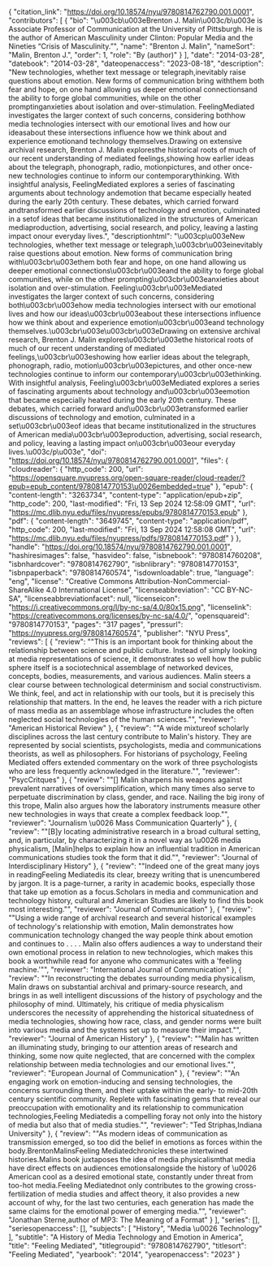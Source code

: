 {
   "citation_link": "https://doi.org/10.18574/nyu/9780814762790.001.0001",
   "contributors": [
     {
       "bio": "\u003cb\u003eBrenton J. Malin\u003c/b\u003e is Associate Professor of Communication at the University of Pittsburgh. He is the author of American Masculinity under Clinton: Popular Media and the Nineties “Crisis of Masculinity.”",
       "name": "Brenton J. Malin",
       "nameSort": "Malin, Brenton J.",
       "order": 1,
       "role": "By (author)"
     }
   ],
   "date": "2014-03-28",
   "datebook": "2014-03-28",
   "dateopenaccess": "2023-08-18",
   "description": "New technologies, whether text message or telegraph,inevitably raise questions about emotion. New forms of communication bring withthem both fear and hope, on one hand allowing us deeper emotional connectionsand the ability to forge global communities, while on the other promptinganxieties about isolation and over-stimulation. FeelingMediated investigates the larger context of such concerns, considering bothhow media technologies intersect with our emotional lives and how our ideasabout these intersections influence how we think about and experience emotionand technology themselves.Drawing on extensive archival research, Brenton J. Malin exploresthe historical roots of much of our recent understanding of mediated feelings,showing how earlier ideas about the telegraph, phonograph, radio, motionpictures, and other once-new technologies continue to inform our contemporarythinking. With insightful analysis, FeelingMediated explores a series of fascinating arguments about technology andemotion that became especially heated during the early 20th century. These debates, which carried forward andtransformed earlier discussions of technology and emotion, culminated in a setof ideas that became institutionalized in the structures of American mediaproduction, advertising, social research, and policy, leaving a lasting impact onour everyday lives.",
   "descriptionhtml": "\u003cp\u003eNew technologies, whether text message or telegraph,\u003cbr\u003einevitably raise questions about emotion. New forms of communication bring with\u003cbr\u003ethem both fear and hope, on one hand allowing us deeper emotional connections\u003cbr\u003eand the ability to forge global communities, while on the other prompting\u003cbr\u003eanxieties about isolation and over-stimulation. Feeling\u003cbr\u003eMediated investigates the larger context of such concerns, considering both\u003cbr\u003ehow media technologies intersect with our emotional lives and how our ideas\u003cbr\u003eabout these intersections influence how we think about and experience emotion\u003cbr\u003eand technology themselves.\u003cbr\u003e\u003cbr\u003eDrawing on extensive archival research, Brenton J. Malin explores\u003cbr\u003ethe historical roots of much of our recent understanding of mediated feelings,\u003cbr\u003eshowing how earlier ideas about the telegraph, phonograph, radio, motion\u003cbr\u003epictures, and other once-new technologies continue to inform our contemporary\u003cbr\u003ethinking. With insightful analysis, Feeling\u003cbr\u003eMediated explores a series of fascinating arguments about technology and\u003cbr\u003eemotion that became especially heated during the early 20th century. These debates, which carried forward and\u003cbr\u003etransformed earlier discussions of technology and emotion, culminated in a set\u003cbr\u003eof ideas that became institutionalized in the structures of American media\u003cbr\u003eproduction, advertising, social research, and policy, leaving a lasting impact on\u003cbr\u003eour everyday lives.\u003c/p\u003e",
   "doi": "https://doi.org/10.18574/nyu/9780814762790.001.0001",
   "files": {
     "cloudreader": {
       "http_code": 200,
       "url": "https://opensquare.nyupress.org/open-square-reader/cloud-reader/?epub=epub_content/9780814770153\u0026embedded=true"
     },
     "epub": {
       "content-length": "3263734",
       "content-type": "application/epub+zip",
       "http_code": 200,
       "last-modified": "Fri, 13 Sep 2024 12:58:09 GMT",
       "url": "https://mc.dlib.nyu.edu/files/nyupress/epubs/9780814770153.epub"
     },
     "pdf": {
       "content-length": "3649745",
       "content-type": "application/pdf",
       "http_code": 200,
       "last-modified": "Fri, 13 Sep 2024 12:58:08 GMT",
       "url": "https://mc.dlib.nyu.edu/files/nyupress/pdfs/9780814770153.pdf"
     }
   },
   "handle": "https://doi.org/10.18574/nyu/9780814762790.001.0001",
   "hashiresimages": false,
   "hasvideo": false,
   "isbnebook": "9780814760208",
   "isbnhardcover": "9780814762790",
   "isbnlibrary": "9780814770153",
   "isbnpaperback": "9780814760574",
   "isdownloadable": true,
   "language": "eng",
   "license": "Creative Commons Attribution-NonCommercial-ShareAlike 4.0 International License",
   "licenseabbreviation": "CC BY-NC-SA",
   "licenseabbreviationfacet": null,
   "licenseicon": "https://i.creativecommons.org/l/by-nc-sa/4.0/80x15.png",
   "licenselink": "https://creativecommons.org/licenses/by-nc-sa/4.0/",
   "opensquareid": "9780814770153",
   "pages": "317 pages",
   "pressurl": "https://nyupress.org/9780814760574",
   "publisher": "NYU Press",
   "reviews": [
     {
       "review": "\"This is an important book for thinking about the relationship between science and public culture. Instead of simply looking at media representations of science, it demonstrates so well how the public sphere itself is a sociotechnical assemblage of networked devices, concepts, bodies, measurements, and various audiences. Malin steers a clear course between technological determinism and social constructivism. We think, feel, and act in relationship with our tools, but it is precisely this relationship that matters. In the end, he leaves the reader with a rich picture of mass media as an assemblage whose infrastructure includes the often neglected social technologies of the human sciences.\"",
       "reviewer": "American Historical Review"
     },
     {
       "review": "\"A wide mixtureof scholarly disciplines across the last century contribute to Malin's history. They are represented by social scientists, psychologists, media and communications theorists, as well as philosophers. For historians of psychology, Feeling Mediated offers extended commentary on the work of three psychologists who are less frequently acknowledged in the literature.\"",
       "reviewer": "PsycCritques"
     },
     {
       "review": "\"[] Malin sharpens his weapons against prevalent narratives of oversimplification, which many times also serve to perpetuate discrimination by class, gender, and race. Nailing the big irony of this trope, Malin also argues how the laboratory instruments measure other new technologies in ways that create a complex feedback loop.\"",
       "reviewer": "Journalism \u0026 Mass Communication Quarterly"
     },
     {
       "review": "\"[B]y locating administrative research in a broad cultural setting, and, in particular, by characterizing it in a novel way as \u0026 media physicalism, [Malin]helps to explain how an influential tradition in American communications studies took the form that it did.\"",
       "reviewer": "Journal of Interdisciplinary History"
     },
     {
       "review": "\"Indeed one of the great many joys in readingFeeling Mediatedis its clear, breezy writing that is unencumbered by jargon. It is a page-turner, a rarity in academic books, especially those that take up emotion as a focus.Scholars in media and communication and technology history, cultural and American Studies are likely to find this book most interesting.\"",
       "reviewer": "Journal of Communication"
     },
     {
       "review": "\"Using a wide range of archival research and several historical examples of technology's relationship with emotion, Malin demonstrates how communication technology changed the way people think about emotion and continues to . . . . Malin also offers audiences a way to understand their own emotional process in relation to new technologies, which makes this book a worthwhile read for anyone who communicates with a 'feeling machine.'\"",
       "reviewer": "International Journal of Communication"
     },
     {
       "review": "\"In reconstructing the debates surrounding media physicalism, Malin draws on substantial archival and primary-source research, and brings in as well intelligent discussions of the history of psychology and the philosophy of mind. Ultimately, his critique of media physicalism underscores the necessity of apprehending the historical situatedness of media technologies, showing how race, class, and gender norms were built into various media and the systems set up to measure their impact.\"",
       "reviewer": "Journal of American History"
     },
     {
       "review": "\"Malin has written an illuminating study, bringing to our attention areas of research and thinking, some now quite neglected, that are concerned with the complex relationship between media technologies and our emotional lives.\"",
       "reviewer": "European Journal of Communication"
     },
     {
       "review": "\"An engaging work on emotion-inducing and sensing technologies, the concerns surrounding them, and their uptake within the early- to mid-20th century scientific community. Replete with fascinating gems that reveal our preoccupation with emotionality and its relationship to communication technologies,Feeling Mediatedis a compelling foray not only into the history of media but also that of media studies.\"",
       "reviewer": "Ted Striphas,Indiana University"
     },
     {
       "review": "\"As modern ideas of communication as transmission emerged, so too did the belief in emotions as forces within the body.BrentonMalinsFeeling Mediatedchronicles these intertwined histories.Malins book juxtaposes the idea of media physicalismthat media have direct effects on audiences emotionsalongside the history of \u0026 American cool as a desired emotional state, constantly under threat from too-hot media.Feeling Mediatednot only contributes to the growing cross-fertilization of media studies and affect theory, it also provides a new account of why, for the last two centuries, each generation has made the same claims for the emotional power of emerging media.\"",
       "reviewer": "Jonathan Sterne,author of MP3: The Meaning of a Format"
     }
   ],
   "series": [],
   "seriesopenaccess": [],
   "subjects": [
     "History",
     "Media \u0026 Technology"
   ],
   "subtitle": "A History of Media Technology and Emotion in America",
   "title": "Feeling Mediated",
   "titlegroupid": "9780814762790",
   "titlesort": "Feeling Mediated",
   "yearbook": "2014",
   "yearopenaccess": "2023"
 }
